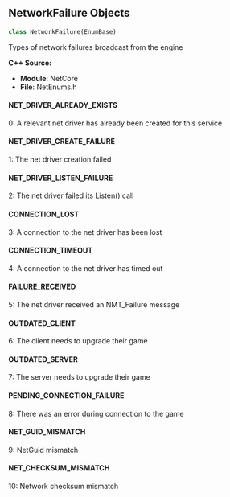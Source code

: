 ## NetworkFailure Objects

```python
class NetworkFailure(EnumBase)
```

Types of network failures broadcast from the engine

**C++ Source:**

- **Module**: NetCore
- **File**: NetEnums.h

<a id="unreal.NetworkFailure.NET_DRIVER_ALREADY_EXISTS"></a>

#### NET_DRIVER_ALREADY_EXISTS

0: A relevant net driver has already been created for this service

<a id="unreal.NetworkFailure.NET_DRIVER_CREATE_FAILURE"></a>

#### NET_DRIVER_CREATE_FAILURE

1: The net driver creation failed

<a id="unreal.NetworkFailure.NET_DRIVER_LISTEN_FAILURE"></a>

#### NET_DRIVER_LISTEN_FAILURE

2: The net driver failed its Listen() call

<a id="unreal.NetworkFailure.CONNECTION_LOST"></a>

#### CONNECTION_LOST

3: A connection to the net driver has been lost

<a id="unreal.NetworkFailure.CONNECTION_TIMEOUT"></a>

#### CONNECTION_TIMEOUT

4: A connection to the net driver has timed out

<a id="unreal.NetworkFailure.FAILURE_RECEIVED"></a>

#### FAILURE_RECEIVED

5: The net driver received an NMT_Failure message

<a id="unreal.NetworkFailure.OUTDATED_CLIENT"></a>

#### OUTDATED_CLIENT

6: The client needs to upgrade their game

<a id="unreal.NetworkFailure.OUTDATED_SERVER"></a>

#### OUTDATED_SERVER

7: The server needs to upgrade their game

<a id="unreal.NetworkFailure.PENDING_CONNECTION_FAILURE"></a>

#### PENDING_CONNECTION_FAILURE

8: There was an error during connection to the game

<a id="unreal.NetworkFailure.NET_GUID_MISMATCH"></a>

#### NET_GUID_MISMATCH

9: NetGuid mismatch

<a id="unreal.NetworkFailure.NET_CHECKSUM_MISMATCH"></a>

#### NET_CHECKSUM_MISMATCH

10: Network checksum mismatch

<a id="unreal.TravelFailure"></a>